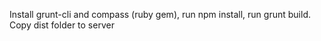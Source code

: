 Install grunt-cli and compass (ruby gem), run npm install, run grunt build. Copy dist folder to server
